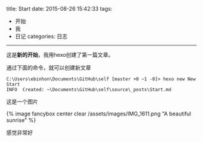 title: Start
date: 2015-08-26 15:42:33
tags:
- 开始
- 我
- 日记
categories: 日志
---

这是**新的开始**，我用hexo创建了第一篇文章。

通过下面的命令，就可以创建新文章

```{bash}
C:\Users\ebinhon\Documents\GitHub\self [master +0 ~1 -0]> hexo new New Start
INFO  Created: ~\Documents\GitHub\self\source\_posts\Start.md
```

这是一个图片

{% image fancybox center clear /assets/images/IMG_1611.png "A beautiful sunrise" %}

感觉非常好
